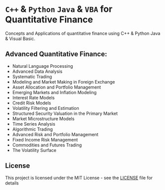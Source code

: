 # `C++` & `Python` `Java` & `VBA` for Quantitative Finance
Concepts and Applications of quantitative finance using C++ & Python Java & Visual Basic.


## Advanced Quantitative Finance: 

- Natural Language Processing
- Advanced Data Analysis
- Systematic Trading
- Modeling and Market Making in Foreign Exchange
- Asset Allocation and Portfolio Management
- Emerging Markets and Inflation Modeling
- Interest Rate Models
- Credit Risk Models
- Volatility Filtering and Estimation
- Structured Security Valuation in the Primary Market
- Market Microstructure Models
- Time Series Analysis
- Algorithmic Trading
- Advanced Risk and Portfolio Management
- Fixed Income Risk Management
- Commodities and Futures Trading
- The Volatility Surface



## License
This project is licensed under the MIT License - see the [LICENSE](LICENSE) file for details
